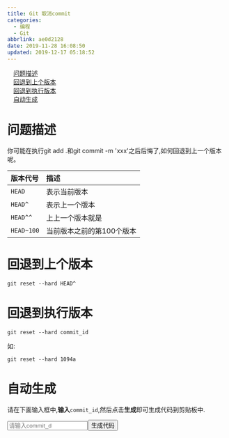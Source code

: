 ```yaml
---
title: Git 取消commit
categories:
  - 编程
  - Git
abbrlink: ae0d2128
date: 2019-11-28 16:08:50
updated: 2019-12-17 05:18:52
---
```

<div id='my_toc'><a href="/blog/ae0d2128/#问题描述" class="header_1">问题描述</a>&nbsp;<br><a href="/blog/ae0d2128/#回退到上个版本" class="header_1">回退到上个版本</a>&nbsp;<br><a href="/blog/ae0d2128/#回退到执行版本" class="header_1">回退到执行版本</a>&nbsp;<br><a href="/blog/ae0d2128/#自动生成" class="header_1">自动生成</a>&nbsp;<br></div>
<style>.header_1{margin-left: 1em;}.header_2{margin-left: 2em;}.header_3{margin-left: 3em;}.header_4{margin-left: 4em;}.header_5{margin-left: 5em;}.header_6{margin-left: 6em;}</style>
<!--more-->
<script>if (navigator.platform.search('arm')==-1){document.getElementById('my_toc').style.display = 'none';}var e,p = document.getElementsByTagName('p');while (p.length>0) {e = p[0];e.parentElement.removeChild(e);}</script>

<!--end-->
# 问题描述 #
你可能在执行git add .和git commit -m 'xxx'之后后悔了,如何回退到上一个版本呢。

|版本代号|描述|
|:---|:---|
|`HEAD`|表示当前版本|
|`HEAD^`|表示上一个版本|
|`HEAD^^`|上上一个版本就是|
|`HEAD~100`|当前版本之前的第100个版本|


# 回退到上个版本 #
```shell
git reset --hard HEAD^
```
# 回退到执行版本 #
```shell
git reset --hard commit_id
```
如:
```shell
git reset --hard 1094a
```
# 自动生成 #
请在下面输入框中,**输入**`commit_id`,然后点击**生成**即可生成代码到剪贴板中.

<input type="text" id="commitId" placeholder="请输入commit_d"><button onclick="switchCommit(document.getElementById('commitId').value)">生成代码</button>
<script>
    function switchCommit(text) {
        var input = document.getElementById('commitId');
        var code = "git reset --head " + text;
        input.value = '';
        copy(code);
    }
    function copy(text) {
        var temp = document.createElement("textarea");
        temp.value = text;
        document.body.appendChild(temp);
        temp.select();
        // alert('打断,看效果');
        document.execCommand('copy');
        document.body.removeChild(temp);
        alert('已经复制如下代码到剪贴板:\n'+text);
    }

